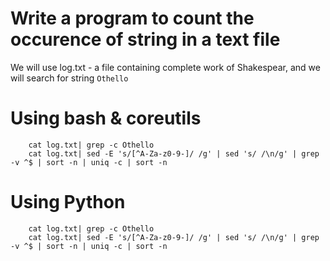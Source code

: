 # Write a program to count the occurence of string in a text file

We will use log.txt - a file containing complete work of Shakespear, and we will search for string `Othello`

# Using bash & coreutils
```
    cat log.txt| grep -c Othello
    cat log.txt| sed -E 's/[^A-Za-z0-9-]/ /g' | sed 's/ /\n/g' | grep -v ^$ | sort -n | uniq -c | sort -n 
```


# Using Python
```
    cat log.txt| grep -c Othello
    cat log.txt| sed -E 's/[^A-Za-z0-9-]/ /g' | sed 's/ /\n/g' | grep -v ^$ | sort -n | uniq -c | sort -n 
```